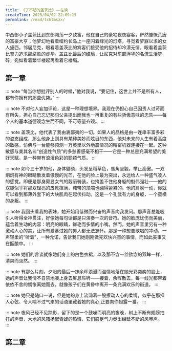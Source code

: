 ```yaml
---
title: 《了不起的盖茨比》——在读
createTime: 2025/04/02 22:09:15
permalink: /read/tcklmszx/
---
```


中西部小子盖茨比到东部闯荡一夕致富，他在自己的豪宅夜夜宴客，俨然慷慨荒唐的富豪大亨；他梦幻地看着纽约长岛上一座闪着绿光的灯塔，寻觅着梦寐以求的女人黛西。邻居尼克，眼看着盖茨比的宾客们接受他的招待却冷漠无情，眼看着盖茨比奋力追求那腐败的虚华。盖兹比最后的结局，让尼克对东部浮华的名流生活梦碎，宛如看着繁华楼起再看着它楼塌。

<LinkCard title="《了不起的盖茨比》" href="https://openzlib.link/book/14524981/3adf4f/%E4%BA%86%E4%B8%8D%E8%B5%B7%E7%9A%84%E7%9B%96%E8%8C%A8%E6%AF%94.html"/>


## 第一章

::: note “每当你想批评别人的时候，”他对我说，“要记住，这世上并不是所有人，都有你拥有的那些优势。”
:::

::: note 不对他人妄加评论，这是一种理想境界。我现在仍担心自己因责人过苛而有所失，担心自己忘记那句父亲提出而我也一再重复的有些骄傲意味的忠告——每个人的基本道德观念生而不同，不可等量齐观。
:::

::: note 盖茨比，他代表了我由衷鄙夷的一切。如果人的品格是由一连串丰富多彩的姿态组成，那么他身上则具有某种美妙而炫目的东西，他对未来的人生有着高度的敏感，仿佛与一台能够预测一万英里以外地震情况的精密机器连接在一起。这种敏感与美其名曰“创造性气质”的多愁善感毫不相干——它是一种总是充满希望的美好天赋，是一种带有浪漫色彩的聪颖气质。
:::

::: note 如今三十岁的他，身体健硕，头发呈稻草色，唇角坚毅，举止高傲。一双炯炯有神的眼睛散发着傲慢的光芒，在他的脸上最为突出，永远给人一种盛气凌人的感觉。即便是那身颇显女气的靓丽骑装，也掩盖不住他身躯的魁伟强壮——他的双腿似乎将那双锃亮的皮靴撑满，鞋带的顶端也绷得紧紧的。他的肩膀一动，你就可以看到那薄外套下的大块肌肉在起伏抖动。这是一个孔武有力的身躯，一个蛮横的身躯。
:::

::: note 我回头看我的表妹，她开始用低微而兴奋的声音向我发问。那声音总能吸引人听得全神贯注，好像她每句话都是只演奏一次的音符。她的脸庞忧伤而美丽，蕴含着生动的内容：明亮的眼睛，鲜艳而多情的小嘴。然而，她的声音里另有一种激动人心的美，让所有爱慕过她的男人都无法忘怀。那是一种想要歌唱的冲动，一声轻柔的“听着”，一种允诺，告诉我们她刚刚做完欢快兴奋的事情，而如此美事又在酝酿中。
:::

::: note 她们的言谈就像她们身上的白色衣裙，以及那不含一丝欲念的双眸一样，清爽而淡然。
:::

::: note 有那么片刻，夕阳的最后一抹余晖浪漫而温情地落在她光彩奕奕的脸上，她的声音让我情不自禁地凑上身去屏息聆听——接着，余晖散去，每一线光都带着依依不舍的惆怅离她而去，就像孩子们在黄昏中离开一条充满欢乐的街道。
:::

::: note 她只是随口一说，但是她的身上流淌着一股撩动人心的柔情，似乎在那扣人心弦、令人喘不过气来的话语里藏着她的真心,正要向你袒露一番。
:::

::: note 夜风已经不见踪影，留下的是一个鼓噪而明亮的夜晚，树上不断有翅膀拍打的声音，大地的风箱扬起青蛙的热情，它们鼓足气力奏出绵延不断的风琴声。
:::

## 第二章


